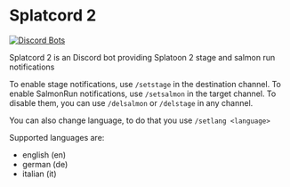 Splatcord 2
==
[![Discord Bots](https://top.gg/api/widget/status/822228767165644872.svg)](https://top.gg/bot/822228767165644872)


Splatcord 2 is an Discord bot providing Splatoon 2 stage and salmon run notifications

To enable stage notifications, use `/setstage` in the destination channel.
To enable SalmonRun notifications, use `/setsalmon` in the target channel.
To disable them, you can use `/delsalmon` or `/delstage` in any channel.

You can also change language, to do that you use `/setlang <language>`

Supported languages are:
- english (en)
- german (de)
- italian (it)
